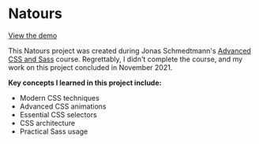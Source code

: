 # Natours

[View the demo](https://anevrensburg.github.io/natours/)

This Natours project was created during Jonas Schmedtmann's [Advanced CSS and Sass](https://www.udemy.com/course/advanced-css-and-sass/) course. Regrettably, I didn't complete the course, and my work on this project concluded in November 2021.

**Key concepts I learned in this project include:**
- Modern CSS techniques
- Advanced CSS animations
- Essential CSS selectors
- CSS architecture
- Practical Sass usage
